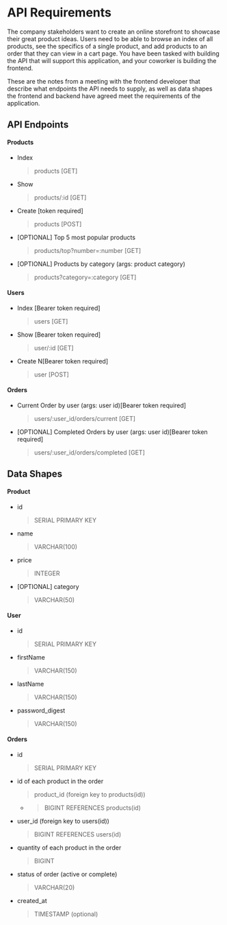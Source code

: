 # API Requirements

The company stakeholders want to create an online storefront to showcase their great product ideas. Users need to be able to browse an index of all products, see the specifics of a single product, and add products to an order that they can view in a cart page. You have been tasked with building the API that will support this application, and your coworker is building the frontend.

These are the notes from a meeting with the frontend developer that describe what endpoints the API needs to supply, as well as data shapes the frontend and backend have agreed meet the requirements of the application.

## API Endpoints

#### Products

- Index
  > products [GET]
- Show
  > products/:id [GET]
- Create [token required]
  > products [POST]
- [OPTIONAL] Top 5 most popular products
  > products/top?number=:number [GET]
- [OPTIONAL] Products by category (args: product category)
  > products?category=:category [GET]

#### Users

- Index [Bearer token required]

  > users [GET]

- Show [Bearer token required]
  > user/:id [GET]
- Create N[Bearer token required]
  > user [POST]

#### Orders

- Current Order by user (args: user id)[Bearer token required]
  > users/:user_id/orders/current [GET]
- [OPTIONAL] Completed Orders by user (args: user id)[Bearer token required]
  > users/:user_id/orders/completed [GET]

## Data Shapes

#### Product

- id
  > SERIAL PRIMARY KEY
- name
  > VARCHAR(100)
- price
  > INTEGER
- [OPTIONAL] category
  > VARCHAR(50)

#### User

- id
  > SERIAL PRIMARY KEY
- firstName
  > VARCHAR(150)
- lastName
  > VARCHAR(150)
- password_digest
  > VARCHAR(150)

#### Orders

- id
  > SERIAL PRIMARY KEY
- id of each product in the order
  > product_id (foreign key to products(id))
  - > BIGINT REFERENCES products(id)
- user_id (foreign key to users(id))
  > BIGINT REFERENCES users(id)
- quantity of each product in the order
  > BIGINT
- status of order (active or complete)
  > VARCHAR(20)
- created_at
  > TIMESTAMP (optional)
